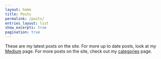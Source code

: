 ```yaml
---
layout: home
title: Posts
permalink: /posts/
entries_layout: list
show_excerpts: true
pagination: true
---
```

These are my latest posts on the site. For more up to date posts, look at my [Medium](https://dsavir-h.medium.com/) page. For more posts on the site, check out my [categories](http://127.0.0.1:4444/categories/) page.